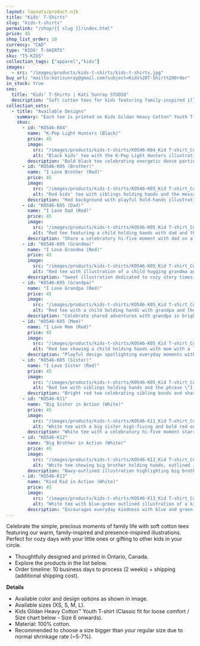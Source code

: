```yaml
---
layout: layouts/product.njk
title: "Kids' T-Shirts"
slug: "kids-t-shirts"
permalink: "/shop/{{ slug }}/index.html"
price: 45
shop_list_order: 10
currency: "CAD"
type: "KIDS' T-SHIRTS"
sku: "TS-KIDS"
collection_tags: ["apparel","kids"]
images:
  - src: "/images/products/kids-t-shirts/kids-t-shirts.jpg"
buy_url: "mailto:katisunray@gmail.com?subject=Kids%20T-Shirt%20Order"
in_stock: true
seo:
  title: "Kids' T-Shirts | Kati Sunray STUDIO"
  description: "Soft cotton tees for kids featuring family-inspired illustrations."
collection_sets:
  - title: "Available Designs"
    summary: "Each tee is printed on Kids Gildan Heavy Cotton™ Youth T-shirts (Sizes XS–L)."
    skus:
      - id: "KO546-K04"
        name: "K-Pop Light Hunters (Black)"
        price: 45
        image:
          src: "/images/products/kids-t-shirts/KO546-K04_Kid T-shirt_Collection Kpop_K-Pop Light Hunters_BLACK_Unisex_XS.jpg"
          alt: "Black kids' tee with the K-Pop Light Hunters illustration."
        description: "Bold black tee celebrating energetic dance parties and shared playlists."
      - id: "KO546-K05 (Brother)"
        name: "I Love Brother (Red)"
        price: 45
        image:
          src: "/images/products/kids-t-shirts/KO546-K05_Kid T-shirt_Collection I love_I Love Brother (Hold Hands_white blue outline)_RED_Unisex_XS.jpg"
          alt: "Red kids' tee with siblings holding hands and the message \"I Love Brother.\""
        description: "Red background with playful hold-hands illustration for big or little brothers."
      - id: "KO546-K05 (Dad)"
        name: "I Love Dad (Red)"
        price: 45
        image:
          src: "/images/products/kids-t-shirts/KO546-K05_Kid T-shirt_Collection I love_I Love Dad (Hold Hands_white blue outline)_RED_Unisex_XS.jpg"
          alt: "Red tee featuring a child holding hands with dad and the words \"I Love Dad.\""
        description: "Share a celebratory hi-five moment with dad on a bright red tee."
      - id: "KO546-K05 (Grandma)"
        name: "I Love Grandma (Red)"
        price: 45
        image:
          src: "/images/products/kids-t-shirts/KO546-K05_Kid T-shirt_Collection I love_I Love Grandma (Hold Hands_white blue outline)_RED_Unisex_XS.jpg"
          alt: "Red tee with illustration of a child hugging grandma and a heartwarming caption."
        description: "Sweet illustration dedicated to cozy story times with grandma."
      - id: "KO546-K05 (Grandpa)"
        name: "I Love Grandpa (Red)"
        price: 45
        image:
          src: "/images/products/kids-t-shirts/KO546-K05_Kid T-shirt_Collection I love_I Love Grandpa (Hold Hands_white blue outline)_RED_Unisex_XS.jpg"
          alt: "Red tee with a child holding hands with grandpa and the words \"I Love Grandpa.\""
        description: "Celebrate shared adventures with grandpa in bright, joyful colours."
      - id: "KO546-K05 (Mom)"
        name: "I Love Mom (Red)"
        price: 45
        image:
          src: "/images/products/kids-t-shirts/KO546-K05_Kid T-shirt_Collection I love_I Love Mom (Hold Hands_white blue outline)_RED_Unisex_XS.jpg"
          alt: "Red tee showing a child holding hands with mom with a loving message."
        description: "Playful design spotlighting everyday moments with mom."
      - id: "KO546-K05 (Sister)"
        name: "I Love Sister (Red)"
        price: 45
        image:
          src: "/images/products/kids-t-shirts/KO546-K05_Kid T-shirt_Collection I love_I Love Sister (Hold Hands_white blue outline)_RED_Unisex_XS.jpg"
          alt: "Red tee with siblings holding hands and the phrase \"I Love Sister.\""
        description: "Bright red tee celebrating sibling bonds and shared giggles."
      - id: "KO546-K11"
        name: "Big Sister in Action (White)"
        price: 45
        image:
          src: "/images/products/kids-t-shirts/KO546-K11_Kid T-shirt_Collection In Action_Big Sister in Action (Hi5_red outline)_WHITE_Unisex_XS.jpg"
          alt: "White tee with a big sister high-fiving and bold red outlines."
        description: "White tee with a celebratory hi-five moment starring the big sister."
      - id: "KO546-K12"
        name: "Big Brother in Action (White)"
        price: 45
        image:
          src: "/images/products/kids-t-shirts/KO546-K12_Kid T-shirt_Collection In Action_Big Brother in Action (Hold Hands_navy outline)_WHITE_Unisex_XS.jpg"
          alt: "White tee showing big brother holding hands, outlined in navy."
        description: "Navy-outlined illustration highlighting big brother leadership."
      - id: "KO546-K13"
        name: "Kind Kid in Action (White)"
        price: 45
        image:
          src: "/images/products/kids-t-shirts/KO546-K13_Kid T-shirt_Collection In Action_Kind Kid in Action (Hold Hands_blue green outline)_WHITE_Unisex_XS...jpg"
          alt: "White tee with blue-green outlined illustration of a kind kid holding hands."
        description: "Encourages everyday kindness with blue and green accents."
---
```


Celebrate the simple, precious moments of family life with soft cotton tees featuring our warm, family-inspired and presence-inspired illustrations. Perfect for cozy days with your little ones or gifting to other kids in your circle.

- Thoughtfully designed and printed in Ontario, Canada.
- Explore the products in the list below.
- Order timeline: 10 business days to process (2 weeks) + shipping (additional shipping cost).

**Details**

- Available color and design options as shown in image.
- Available sizes (XS, S, M, L).
- Kids Gildan Heavy Cotton™ Youth T-shirt (Classic fit for loose comfort / Size chart below - Size 6 onwards).
- Material: 100% cotton.
- Recommended to choose a size bigger than your regular size due to normal shrinkage rate (~5-7%).

